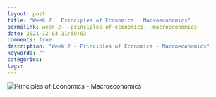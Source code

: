 ```yaml
---
layout: post
title: "Week 2   Principles of Economics   Macroeconomics"
permalink: week-2---principles-of-economics---macroeconomics
date: 2021-12-03 11:59:03
comments: true
description: "Week 2 - Principles of Economics - Macroeconomics"
keywords: ""
categories:
tags:
---
```


![Principles of Economics - Macroeconomics](/images/macroeconomics.png)

